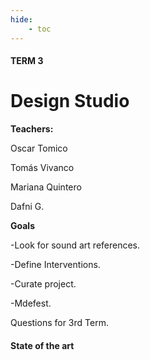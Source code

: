 ```yaml
---
hide:
    - toc
---
```



#### TERM 3

# Design Studio

**Teachers:**

Oscar Tomico

Tomás Vivanco

Mariana Quintero

Dafni G.

**Goals**

-Look for sound art references.

-Define Interventions.

-Curate project.

-Mdefest.

Questions for 3rd Term.

#### State of the art




















